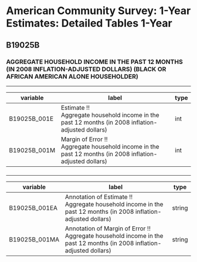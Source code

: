 # American Community Survey: 1-Year Estimates: Detailed Tables 1-Year

## B19025B

### AGGREGATE HOUSEHOLD INCOME IN THE PAST 12 MONTHS (IN 2008 INFLATION-ADJUSTED DOLLARS) (BLACK OR AFRICAN AMERICAN ALONE HOUSEHOLDER)

___

| variable | label | type |
| ----- | ----- | ----- |
| B19025B_001E | Estimate !!<br>Aggregate household income in the past 12 months (in 2008 inflation-adjusted dollars) | int |
| B19025B_001M | Margin of Error !!<br>Aggregate household income in the past 12 months (in 2008 inflation-adjusted dollars) | int |
### 

___

| variable | label | type |
| ----- | ----- | ----- |
| B19025B_001EA | Annotation of Estimate !!<br>Aggregate household income in the past 12 months (in 2008 inflation-adjusted dollars) | string |
| B19025B_001MA | Annotation of Margin of Error !!<br>Aggregate household income in the past 12 months (in 2008 inflation-adjusted dollars) | string |

